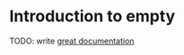 # Introduction to empty

TODO: write [great documentation](http://jacobian.org/writing/great-documentation/what-to-write/)
